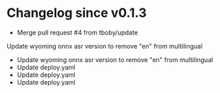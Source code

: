 # Changelog since v0.1.3
- Merge pull request #4 from tboby/update

Update wyoming onnx asr version to remove "en" from multilingual 
- Update wyoming onnx asr version to remove "en" from multilingual 
- Update deploy.yaml 
- Update deploy.yaml 
- Update deploy.yaml 

